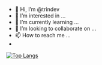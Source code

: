 - 👋 Hi, I’m @trindev
- 👀 I’m interested in ...
- 🌱 I’m currently learning ...
- 💞️ I’m looking to collaborate on ...
- 📫 How to reach me ...
- 
[![Top Langs](https://github-readme-stats.vercel.app/api/top-langs/?username=anuraghazra)](https://github.com/anuraghazra/github-readme-stats)

<!---
trindev/trindev is a ✨ special ✨ repository because its `README.md` (this file) appears on your GitHub profile.
You can click the Preview link to take a look at your changes.
--->
